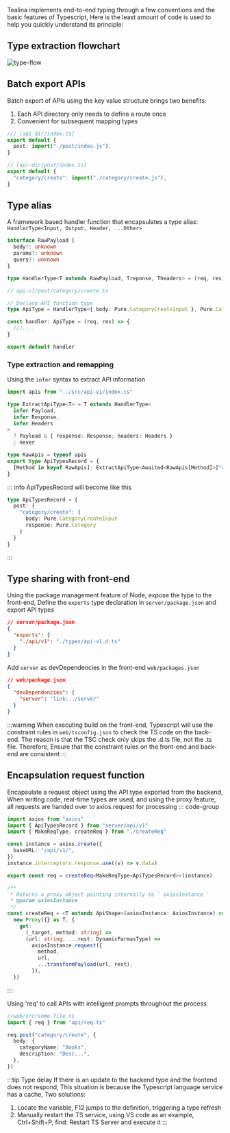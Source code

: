 Tealina implements end-to-end typing through a few conventions and the basic features of Typescript, Here is the least amount of code is used to help you quickly understand its principle:

## Type extraction flowchart

![type-flow](/type-flow.png)

## Batch export APIs

Batch export of APIs using the key value structure brings two benefits:

1. Each API directory only needs to define a route once
2. Convenient for subsequent mapping types

```ts
/// [api-dir/index.ts]
export default {
  post: import("./post/index.js"),
}

// [api-dir/post/index.ts]
export default {
  "category/create": import("./category/create.js"),
}
```

## Type alias

A framework based handler function that encapsulates a type alias:\
 `HandlerType<Input, Output, Header, ...Other>`

```ts {7}
interface RawPayload {
  body?: unknown
  params?: unknown
  query?: unknown
}

type HandlerType<T extends RawPayload, Treponse, Theaders> = (req, res) => any

// api-v1/post/category/create.ts

// Declare API function type
type ApiType = HandlerType<{ body: Pure.CategoryCreateInput }, Pure.Category>

const handler: ApiType = (req, res) => {
  ///....
}

export default handler
```

### Type extraction and remapping

Using the `infer` syntax to extract API information

```ts [types/api-v1.d.ts] {4-6}
import apis from "../src/api-v1/index.ts"

type ExtractApiType<T> = T extends HandlerType<
  infer Payload,
  infer Response,
  infer Headers
>
  ? Payload & { response: Response; headers: Headers }
  : never

type RawApis = typeof apis
export type ApiTypesRecord = {
  [Method in keyof RawApis]: ExtractApiType<Awaited<RawApis[Method]>["default"]>
}
```

::: info ApiTypesRecord will become like this

```ts
type ApiTypesRecord = {
  post: {
    "category/create": {
      body: Pure.CategoryCreateInput
      response: Pure.Category
    }
  }
}
```

:::

## Type sharing with front-end

Using the package management feature of Node, expose the type to the front-end,
Define the `exports` type declaration in `server/package.json` and export API types

```json
// server/package.json
{
  "exports": {
    "./api/v1": "./types/api-v1.d.ts"
  }
}
```

Add `server` as devDependencies in the front-end `web/packages.json`

```json
// web/package.json
{
  "devDependencies": {
    "server": "link:../server"
  }
}
```

:::warning
When executing build on the front-end, Typescript will use the constraint rules in `web/tsconfig.json` to check the TS code on the back-end. The reason is that the TSC check only skips the .d.ts file, not the .ts file. Therefore, Ensure that the constraint rules on the front-end and back-end are consistent
:::

## Encapsulation request function

Encapsulate a request object using the API type exported from the backend,
When writing code, real-time types are used, and using the proxy feature, all requests are handed over to axios.request for processing
::: code-group

```ts [web/src/api/req.ts]
import axios from "axios"
import { ApiTypesRecord } from "server/api/v1"
import { MakeReqType, createReq } from "./createReq"

const instance = axios.create({
  baseURL: "/api/v1/",
})
instance.interceptors.response.use((v) => v.data)

export const req = createReq<MakeReqType<ApiTypesRecord>>(instance)
```

```ts [web/src/api/createReq.ts]
/**
 * Returns a proxy object pointing internally to ` axiosInstance `
 * @param axiosInstance
 */
const createReq = <T extends ApiShape>(axiosInstance: AxiosInstance) =>
  new Proxy({} as T, {
    get:
      (_target, method: string) =>
      (url: string, ...rest: DynamicParmasType) =>
        axiosInstance.request({
          method,
          url,
          ...transformPayload(url, rest),
        }),
  })
```

:::

Using 'req' to call APIs with intelligent prompts throughout the process

```ts
//web/src/some-file.ts
import { req } from "api/req.ts"

req.post("category/create", {
  body: {
    categoryName: "Books",
    description: "Desc...",
  },
})
```

:::tip Type delay
If there is an update to the backend type and the frontend does not respond,
This situation is because the Typescript language service has a cache,
Two solutions:

1. Locate the variable, F12 jumps to the definition, triggering a type refresh
2. Manually restart the TS service, using VS code as an example, Ctrl+Shift+P, find: Restart TS Server and execute it
   :::
